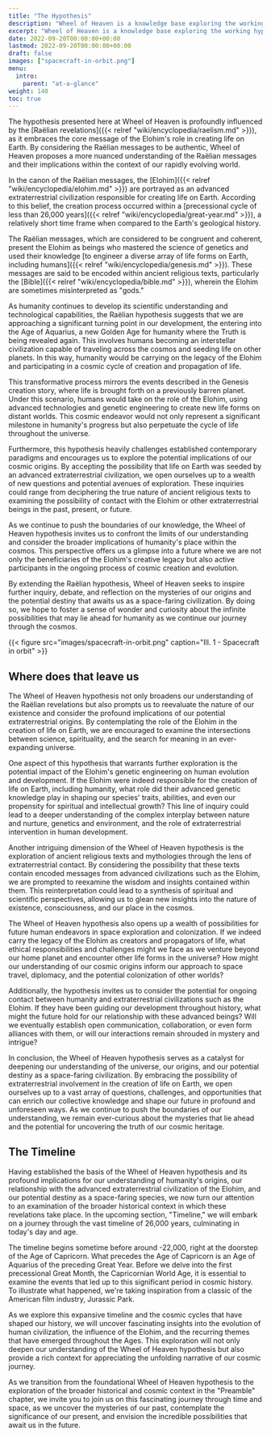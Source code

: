 ```yaml
---
title: "The Hypothesis"
description: "Wheel of Heaven is a knowledge base exploring the working hypothesis that life on Earth was intelligently designed by an extraterrestrial civilization, the so-called Elohim."
excerpt: "Wheel of Heaven is a knowledge base exploring the working hypothesis that life on Earth was intelligently designed by an extraterrestrial civilization, the so-called Elohim."
date: 2022-09-20T00:00:00+00:00
lastmod: 2022-09-20T00:00:00+00:00
draft: false
images: ["spacecraft-in-orbit.png"]
menu:
  intro:
    parent: "at-a-glance"
weight: 140
toc: true
---
```


The hypothesis presented here at Wheel of Heaven is profoundly influenced by the [Raëlian revelations]({{< relref "wiki/encyclopedia/raelism.md" >}}), as it embraces the core message of the Elohim's role in creating life on Earth. By considering the Raëlian messages to be authentic, Wheel of Heaven proposes a more nuanced understanding of the Raëlian messages and their implications within the context of our rapidly evolving world.

In the canon of the Raëlian messages, the [Elohim]({{< relref "wiki/encyclopedia/elohim.md" >}}) are portrayed as an advanced extraterrestrial civilization responsible for creating life on Earth. According to this belief, the creation process occurred within a [precessional cycle of less than 26,000 years]({{< relref "wiki/encyclopedia/great-year.md" >}}), a relatively short time frame when compared to the Earth's geological history.

The Raëlian messages, which are considered to be congruent and coherent, present the Elohim as beings who mastered the science of genetics and used their knowledge [to engineer a diverse array of life forms on Earth, including humans]({{< relref "wiki/encyclopedia/genesis.md" >}}). These messages are said to be encoded within ancient religious texts, particularly the [Bible]({{< relref "wiki/encyclopedia/bible.md" >}}), wherein the Elohim are sometimes misinterpreted as "gods."

As humanity continues to develop its scientific understanding and technological capabilities, the Raëlian hypothesis suggests that we are approaching a significant turning point in our development, the entering into the Age of Aquarius, a new Golden Age for humanity where the Truth is being revealed again. This involves humans becoming an interstellar civilization capable of traveling across the cosmos and seeding life on other planets. In this way, humanity would be carrying on the legacy of the Elohim and participating in a cosmic cycle of creation and propagation of life.

This transformative process mirrors the events described in the Genesis creation story, where life is brought forth on a previously barren planet. Under this scenario, humans would take on the role of the Elohim, using advanced technologies and genetic engineering to create new life forms on distant worlds. This cosmic endeavor would not only represent a significant milestone in humanity's progress but also perpetuate the cycle of life throughout the universe.

Furthermore, this hypothesis heavily challenges established contemporary paradigms and encourages us to explore the potential implications of our cosmic origins. By accepting the possibility that life on Earth was seeded by an advanced extraterrestrial civilization, we open ourselves up to a wealth of new questions and potential avenues of exploration. These inquiries could range from deciphering the true nature of ancient religious texts to examining the possibility of contact with the Elohim or other extraterrestrial beings in the past, present, or future.

As we continue to push the boundaries of our knowledge, the Wheel of Heaven hypothesis invites us to confront the limits of our understanding and consider the broader implications of humanity's place within the cosmos. This perspective offers us a glimpse into a future where we are not only the beneficiaries of the Elohim's creative legacy but also active participants in the ongoing process of cosmic creation and evolution.

By extending the Raëlian hypothesis, Wheel of Heaven seeks to inspire further inquiry, debate, and reflection on the mysteries of our origins and the potential destiny that awaits us as a space-faring civilization. By doing so, we hope to foster a sense of wonder and curiosity about the infinite possibilities that may lie ahead for humanity as we continue our journey through the cosmos.

{{< figure src="images/spacecraft-in-orbit.png" caption="Ill. 1 - Spacecraft in orbit" >}}

## Where does that leave us

The Wheel of Heaven hypothesis not only broadens our understanding of the Raëlian revelations but also prompts us to reevaluate the nature of our existence and consider the profound implications of our potential extraterrestrial origins. By contemplating the role of the Elohim in the creation of life on Earth, we are encouraged to examine the intersections between science, spirituality, and the search for meaning in an ever-expanding universe.

One aspect of this hypothesis that warrants further exploration is the potential impact of the Elohim's genetic engineering on human evolution and development. If the Elohim were indeed responsible for the creation of life on Earth, including humanity, what role did their advanced genetic knowledge play in shaping our species' traits, abilities, and even our propensity for spiritual and intellectual growth? This line of inquiry could lead to a deeper understanding of the complex interplay between nature and nurture, genetics and environment, and the role of extraterrestrial intervention in human development.

Another intriguing dimension of the Wheel of Heaven hypothesis is the exploration of ancient religious texts and mythologies through the lens of extraterrestrial contact. By considering the possibility that these texts contain encoded messages from advanced civilizations such as the Elohim, we are prompted to reexamine the wisdom and insights contained within them. This reinterpretation could lead to a synthesis of spiritual and scientific perspectives, allowing us to glean new insights into the nature of existence, consciousness, and our place in the cosmos.

The Wheel of Heaven hypothesis also opens up a wealth of possibilities for future human endeavors in space exploration and colonization. If we indeed carry the legacy of the Elohim as creators and propagators of life, what ethical responsibilities and challenges might we face as we venture beyond our home planet and encounter other life forms in the universe? How might our understanding of our cosmic origins inform our approach to space travel, diplomacy, and the potential colonization of other worlds?

Additionally, the hypothesis invites us to consider the potential for ongoing contact between humanity and extraterrestrial civilizations such as the Elohim. If they have been guiding our development throughout history, what might the future hold for our relationship with these advanced beings? Will we eventually establish open communication, collaboration, or even form alliances with them, or will our interactions remain shrouded in mystery and intrigue?

In conclusion, the Wheel of Heaven hypothesis serves as a catalyst for deepening our understanding of the universe, our origins, and our potential destiny as a space-faring civilization. By embracing the possibility of extraterrestrial involvement in the creation of life on Earth, we open ourselves up to a vast array of questions, challenges, and opportunities that can enrich our collective knowledge and shape our future in profound and unforeseen ways. As we continue to push the boundaries of our understanding, we remain ever-curious about the mysteries that lie ahead and the potential for uncovering the truth of our cosmic heritage.

## The Timeline

Having established the basis of the Wheel of Heaven hypothesis and its profound implications for our understanding of humanity's origins, our relationship with the advanced extraterrestrial civilization of the Elohim, and our potential destiny as a space-faring species, we now turn our attention to an examination of the broader historical context in which these revelations take place. In the upcoming section, "Timeline," we will embark on a journey through the vast timeline of 26,000 years, culminating in today's day and age.

The timeline begins sometime before around -22,000, right at the doorstep of the Age of Capricorn. What precedes the Age of Capricorn is an Age of Aquarius of the preceding Great Year. Before we delve into the first precessional Great Month, the Capricornian World Age, it is essential to examine the events that led up to this significant period in cosmic history. To illustrate what happened, we're taking inspiration from a classic of the American film industry, Jurassic Park.

As we explore this expansive timeline and the cosmic cycles that have shaped our history, we will uncover fascinating insights into the evolution of human civilization, the influence of the Elohim, and the recurring themes that have emerged throughout the Ages. This exploration will not only deepen our understanding of the Wheel of Heaven hypothesis but also provide a rich context for appreciating the unfolding narrative of our cosmic journey.

As we transition from the foundational Wheel of Heaven hypothesis to the exploration of the broader historical and cosmic context in the "Preamble" chapter, we invite you to join us on this fascinating journey through time and space, as we uncover the mysteries of our past, contemplate the significance of our present, and envision the incredible possibilities that await us in the future.
